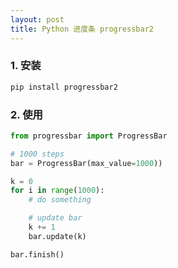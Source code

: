 ```yaml
---
layout: post
title: Python 进度条 progressbar2 
---
```

### 1. 安装

```sh
pip install progressbar2
```

### 2. 使用

```python
from progressbar import ProgressBar

# 1000 steps
bar = ProgressBar(max_value=1000))

k = 0
for i in range(1000):
    # do something

    # update bar
    k += 1
    bar.update(k)

bar.finish()

```